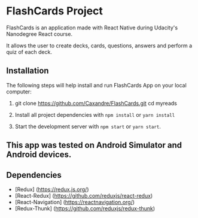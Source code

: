 # FlashCards Project

FlashCards is an application made with React Native during Udacity's Nanodegree React course.

It allows the user to create decks, cards, questions, answers and perform a quiz of each deck.

## Installation

The following steps will help install and run FlashCards App on your local computer:

1. git clone https://github.com/Caxandre/FlashCards.git
cd myreads

2. Install all project dependencies with `npm install` or `yarn install`

3. Start the development server with `npm start` or `yarn start`.

## This app was tested on Android Simulator and Android devices.

## Dependencies

* [Redux] (https://redux.js.org/)
* [React-Redux] (https://github.com/reduxjs/react-redux)
* [React-Navigation] (https://reactnavigation.org/)
* [Redux-Thunk] (https://github.com/reduxjs/redux-thunk)
